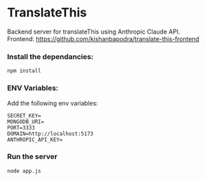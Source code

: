 # TranslateThis 

Backend server for translateThis using Anthropic Claude API.  
Frontend: https://github.com/kishanbapodra/translate-this-frontend  

### Install the dependancies:
```
npm install
```

### ENV Variables:

Add the following env variables: 
```
SECRET_KEY=
MONGODB_URI=
PORT=3333
DOMAIN=http://localhost:5173
ANTHROPIC_API_KEY=
```

### Run the server
```
node app.js
```
